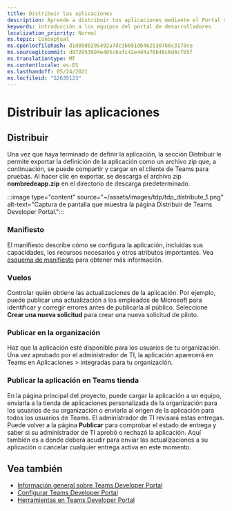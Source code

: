 ```yaml
---
title: Distribuir las aplicaciones
description: Aprende a distribuir tus aplicaciones mediante el Portal de desarrolladores para Microsoft Teams.
keywords: introducción a los equipos del portal de desarrolladores
localization_priority: Normal
ms.topic: Conceptual
ms.openlocfilehash: d1d098b295492a7dc3b691db4625307b6c3170ce
ms.sourcegitcommit: d972953994e405c6afc42e4d4a76b48c6d4cfb5f
ms.translationtype: MT
ms.contentlocale: es-ES
ms.lasthandoff: 05/24/2021
ms.locfileid: "52635123"
---
```

# <a name="distribute-your-apps"></a>Distribuir las aplicaciones

## <a name="distribute"></a>Distribuir

Una vez que haya terminado  de definir la aplicación, la sección Distribuir le permite exportar la definición de la aplicación como un archivo zip que, a continuación, se puede compartir y cargar en el cliente de Teams para pruebas. Al hacer clic en exportar, se descarga el archivo zip **nombredeapp.zip** en el directorio de descarga predeterminado.

:::image type="content" source="~/assets/images/tdp/tdp_distribute_1.png" alt-text="Captura de pantalla que muestra la página Distribuir de Teams Developer Portal.":::

### <a name="manifest"></a>Manifiesto

El manifiesto describe cómo se configura la aplicación, incluidas sus capacidades, los recursos necesarios y otros atributos importantes. Vea [esquema de manifiesto](~/resources/schema/manifest-schema.md) para obtener más información.

### <a name="flights"></a>Vuelos

Controlar quién obtiene las actualizaciones de la aplicación. Por ejemplo, puede publicar una actualización a los empleados de Microsoft para identificar y corregir errores antes de publicarla al público. Seleccione **Crear una nueva solicitud** para crear una nueva solicitud de piloto.

### <a name="publish-to-org"></a>Publicar en la organización

Haz que la aplicación esté disponible para los usuarios de tu organización. Una vez aprobado por el administrador de TI, la aplicación aparecerá en Teams en Aplicaciones > integradas para tu organización.

### <a name="publish-your-app-to-teams-store"></a>Publicar la aplicación en Teams tienda

En la página principal del proyecto, puede cargar la aplicación a un equipo, enviarla a la tienda de aplicaciones personalizada de la organización para los usuarios de su organización o enviarla al origen de la aplicación para todos los usuarios de Teams. El administrador de TI revisará estas entregas. Puede volver a la página **Publicar** para comprobar el estado de entrega y saber si su administrador de TI aprobó o rechazó la aplicación. Aquí también es a donde deberá acudir para enviar las actualizaciones a su aplicación o cancelar cualquier entrega activa en este momento.

## <a name="see-also"></a>Vea también

* [Información general sobre Teams Developer Portal](~/concepts/build-and-test/teams-developer-portal.md)
* [Configurar Teams Developer Portal](~/concepts/tdp-configuration.md)
* [Herramientas en Teams Developer Portal](~/concepts/tdp-tools.md)